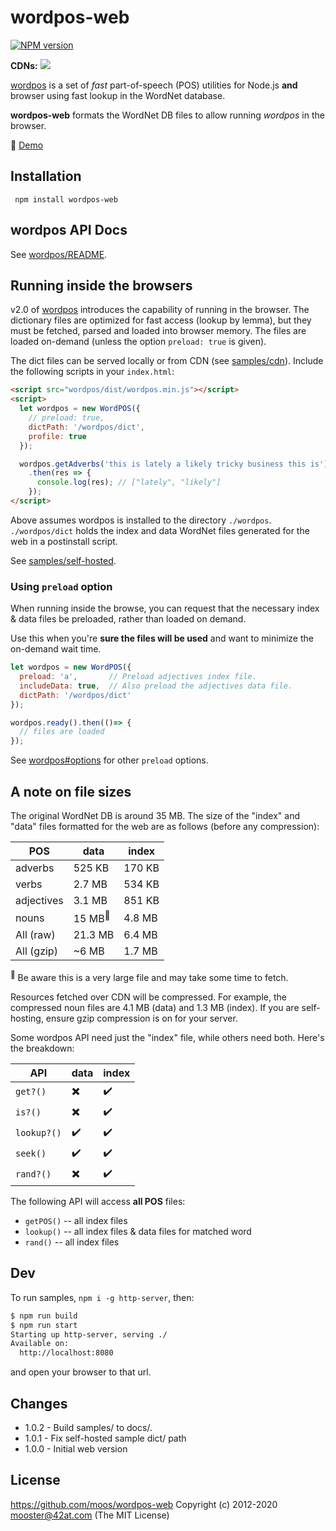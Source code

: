 wordpos-web
=======

[![NPM version](https://img.shields.io/npm/v/wordpos-web.svg)](https://www.npmjs.com/package/wordpos-web)

**CDNs:** [![](https://data.jsdelivr.com/v1/package/npm/wordpos-web/badge)](https://www.jsdelivr.com/package/npm/wordpos-web)


[wordpos](https://github.com/moos/wordpos) is a set of *fast* part-of-speech (POS) utilities for Node.js **and** browser using fast lookup in the WordNet database.

**wordpos-web** formats the WordNet DB files to allow running *wordpos* in the browser.

📣 [Demo](https://moos.github.io/wordpos-web/docs)


## Installation

     npm install wordpos-web


## wordpos API Docs
See [wordpos/README](https://github.com/moos/wordpos).

## Running inside the browsers

v2.0 of [wordpos](https://github.com/moos/wordpos) introduces the capability of running in the browser.  The dictionary files are optimized for fast access (lookup by lemma), but they must be fetched, parsed and loaded into browser memory.  The files are loaded on-demand (unless the option `preload: true` is given).

The dict files can be served locally or from CDN (see [samples/cdn](docs/cdn/)).  Include the following scripts in your `index.html`:
```html
<script src="wordpos/dist/wordpos.min.js"></script>
<script>
  let wordpos = new WordPOS({
    // preload: true,
    dictPath: '/wordpos/dict',
    profile: true
  });

  wordpos.getAdverbs('this is lately a likely tricky business this is')
    .then(res => {
      console.log(res); // ["lately", "likely"]
    });
</script>
```
Above assumes wordpos is installed to the directory `./wordpos`.  `./wordpos/dict` holds the index and data WordNet files generated for the web in a postinstall script.

See [samples/self-hosted](docs/self-hosted/).  

### Using `preload` option
When running inside the browse, you can request that the necessary index & data files be preloaded, rather than loaded on demand.

Use this when you're **sure the files will be used** and want to minimize the on-demand wait time.

```js
let wordpos = new WordPOS({
  preload: 'a',       // Preload adjectives index file.
  includeData: true,  // Also preload the adjectives data file.
  dictPath: '/wordpos/dict'
});

wordpos.ready().then(()=> {
  // files are loaded
});
```
See [wordpos#options](https://github.com/moos/wordpos#options) for other `preload` options.

## A note on file sizes
The original WordNet DB is around 35 MB.  The size of the "index" and "data" files formatted for the web are as follows (before any compression):


| POS | data | index |
| --- | --- | --- |
| adverbs | 525 KB | 170 KB |
| verbs | 2.7 MB | 534 KB |
| adjectives | 3.1 MB | 851 KB |
| nouns | 15 MB<sup>🚩</sup> | 4.8 MB |
| All (raw) | 21.3 MB | 6.4 MB |
| All (gzip) | ~6 MB | 1.7 MB |


<sup>🚩</sup> Be aware this is a very large file and may take some time to fetch.

Resources fetched over CDN will be compressed.  For example, the compressed noun files are 4.1 MB (data) and 1.3 MB (index).  If you are self-hosting, ensure gzip compression is on for your server.

Some wordpos API need just the "index" file, while others need both.  Here's the breakdown:

| API | data | index |
| --- | --- | --- |
| `get?()` | ✖️ | ✔️ |
| `is?()` | ✖️ | ✔️ |
| `lookup?()` | ✔️ | ✔️ |
| `seek()` | ✔️ | ✔️ |
| `rand?()` | ✖️ | ✔️ |

The following API will access **all POS** files:
- `getPOS()` -- all index files
- `lookup()` -- all index files & data files for matched word
- `rand()` -- all index files


## Dev
To run samples, `npm i -g http-server`, then:

```bash
$ npm run build
$ npm run start
Starting up http-server, serving ./
Available on:
  http://localhost:8080
```
and open your browser to that url.


## Changes
- 1.0.2 - Build samples/ to docs/.
- 1.0.1 - Fix self-hosted sample dict/ path
- 1.0.0 - Initial web version


License
-------

https://github.com/moos/wordpos-web
Copyright (c) 2012-2020 mooster@42at.com
(The MIT License)
